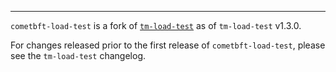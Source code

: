 ---

`cometbft-load-test` is a fork of
[`tm-load-test`](https://github.com/informalsystems/tm-load-test) as of
`tm-load-test` v1.3.0.

For changes released prior to the first release of `cometbft-load-test`, please
see the `tm-load-test` changelog.
